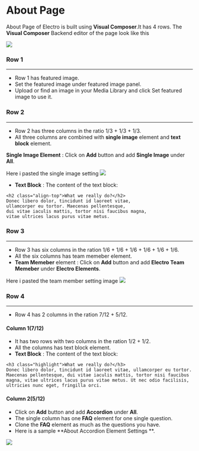 # About Page

About Page of Electro is built using **Visual Composer**.It has 4 rows. The **Visual Composer** Backend editor of the page look like this

![](http://transvelo.github.io/docs/electro/images/about.png)

### Row 1
---

* Row 1 has featured image.
* Set the featured image under featured image panel.
* Upload or find an image in your Media Library and click Set featured image to use it.

### Row 2
---
* Row 2 has three columns in the ratio 1/3 + 1/3 + 1/3.
* All three columns are combined with **single image** element and **text block** element.

**Single Image Element** : Click on **Add** button and add **Single Image**  under **All**.

Here i pasted the single image setting
![](http://transvelo.github.io/docs/electro/images/single-image-setting.png)

* **Text Block** : The content of the text block:

```
<h2 class="align-top">What we really do?</h2>
Donec libero dolor, tincidunt id laoreet vitae,
ullamcorper eu tortor. Maecenas pellentesque,
dui vitae iaculis mattis, tortor nisi faucibus magna,
vitae ultrices lacus purus vitae metus.
```

### Row 3
---
* Row 3 has six columns in the ration 1/6 + 1/6 + 1/6 + 1/6 + 1/6 + 1/6.
* All the six columns has team memeber element.
* **Team Memeber** element : Click on **Add** button and add **Electro Team Memeber**  under **Electro Elements**.

Here i pasted the team member setting image
![](http://transvelo.github.io/docs/electro/images/team-member-setting.png)

### Row 4
---

* Row 4 has 2 columns in the ration 7/12 + 5/12.

#### Column 1(7/12)

* It has two rows with two columns in the ration 1/2 + 1/2.
* All the columns has text block element.
* **Text Block** : The content of the text block:

```
<h3 class="highlight">What we really do?</h3>
Donec libero dolor, tincidunt id laoreet vitae, ullamcorper eu tortor. Maecenas pellentesque, dui vitae iaculis mattis, tortor nisi faucibus magna, vitae ultrices lacus purus vitae metus. Ut nec odio facilisis, ultricies nunc eget, fringilla orci.
```

#### Column 2(5/12)

* Click on **Add** button and add **Accordion** under **All**.
* The single column has one **FAQ** element for one single question.
* Clone the **FAQ** element as much as the questions you have.
* Here is a sample **About Accordion Element Settings **.

![](http://transvelo.github.io/docs/electro/images/about-us-accordion-setting.png)



